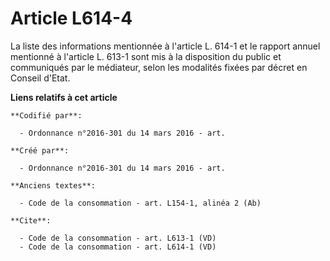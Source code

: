 # Article L614-4

La liste des informations mentionnée à l'article L. 614-1 et le rapport annuel mentionné à l'article L. 613-1 sont mis à la
disposition du public et communiqués par le médiateur, selon les modalités fixées par décret en Conseil d'Etat.

**Liens relatifs à cet article**

	**Codifié par**:

	  - Ordonnance n°2016-301 du 14 mars 2016 - art.

	**Créé par**:

	  - Ordonnance n°2016-301 du 14 mars 2016 - art.

	**Anciens textes**:

	  - Code de la consommation - art. L154-1, alinéa 2 (Ab)

	**Cite**:

	  - Code de la consommation - art. L613-1 (VD)
	  - Code de la consommation - art. L614-1 (VD)
